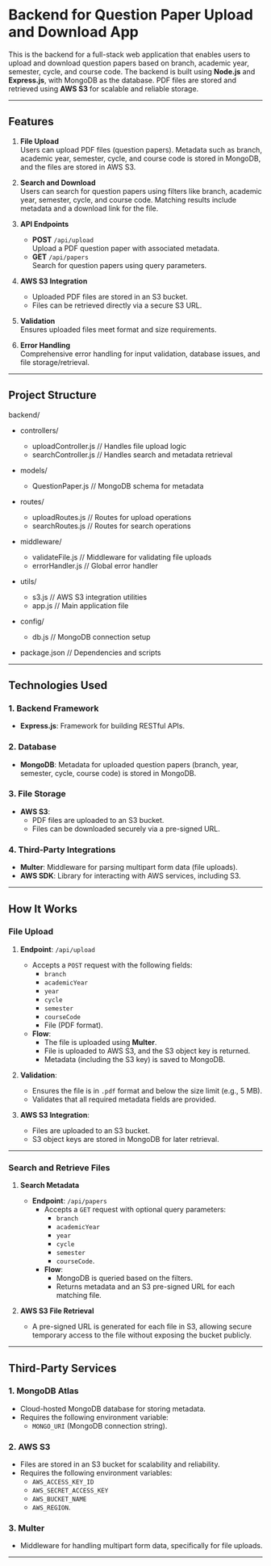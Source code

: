 # Backend for Question Paper Upload and Download App

This is the backend for a full-stack web application that enables users to upload and download question papers based on branch, academic year, semester, cycle, and course code. The backend is built using **Node.js** and **Express.js**, with MongoDB as the database. PDF files are stored and retrieved using **AWS S3** for scalable and reliable storage.

---

## Features

1. **File Upload**  
   Users can upload PDF files (question papers). Metadata such as branch, academic year, semester, cycle, and course code is stored in MongoDB, and the files are stored in AWS S3.

2. **Search and Download**  
   Users can search for question papers using filters like branch, academic year, semester, cycle, and course code. Matching results include metadata and a download link for the file.

3. **API Endpoints**

   - **POST** `/api/upload`  
     Upload a PDF question paper with associated metadata.
   - **GET** `/api/papers`  
     Search for question papers using query parameters.

4. **AWS S3 Integration**

   - Uploaded PDF files are stored in an S3 bucket.
   - Files can be retrieved directly via a secure S3 URL.

5. **Validation**  
   Ensures uploaded files meet format and size requirements.

6. **Error Handling**  
   Comprehensive error handling for input validation, database issues, and file storage/retrieval.

---

## Project Structure

backend/

- controllers/
  - uploadController.js // Handles file upload logic
  - searchController.js // Handles search and metadata retrieval
- models/
  - QuestionPaper.js // MongoDB schema for metadata
- routes/
  - uploadRoutes.js // Routes for upload operations
  - searchRoutes.js // Routes for search operations
- middleware/
  - validateFile.js // Middleware for validating file uploads
  - errorHandler.js // Global error handler
- utils/
  - s3.js // AWS S3 integration utilities
  - app.js // Main application file
- config/
  - db.js // MongoDB connection setup

- package.json // Dependencies and scripts

---

## Technologies Used

### 1. **Backend Framework**

- **Express.js**: Framework for building RESTful APIs.

### 2. **Database**

- **MongoDB**: Metadata for uploaded question papers (branch, year, semester, cycle, course code) is stored in MongoDB.

### 3. **File Storage**

- **AWS S3**:
  - PDF files are uploaded to an S3 bucket.
  - Files can be downloaded securely via a pre-signed URL.

### 4. **Third-Party Integrations**

- **Multer**: Middleware for parsing multipart form data (file uploads).
- **AWS SDK**: Library for interacting with AWS services, including S3.

---

## How It Works

### File Upload

1. **Endpoint**: `/api/upload`

   - Accepts a `POST` request with the following fields:
     - `branch`
     - `academicYear`
     - `year`
     - `cycle`
     - `semester`
     - `courseCode`
     - File (PDF format).
   - **Flow**:
     - The file is uploaded using **Multer**.
     - File is uploaded to AWS S3, and the S3 object key is returned.
     - Metadata (including the S3 key) is saved to MongoDB.

2. **Validation**:

   - Ensures the file is in `.pdf` format and below the size limit (e.g., 5 MB).
   - Validates that all required metadata fields are provided.

3. **AWS S3 Integration**:
   - Files are uploaded to an S3 bucket.
   - S3 object keys are stored in MongoDB for later retrieval.

---

### Search and Retrieve Files

1. **Search Metadata**

   - **Endpoint**: `/api/papers`
     - Accepts a `GET` request with optional query parameters:
       - `branch`
       - `academicYear`
       - `year`
       - `cycle`
       - `semester`
       - `courseCode`.
     - **Flow**:
       - MongoDB is queried based on the filters.
       - Returns metadata and an S3 pre-signed URL for each matching file.

2. **AWS S3 File Retrieval**
   - A pre-signed URL is generated for each file in S3, allowing secure temporary access to the file without exposing the bucket publicly.

---

## Third-Party Services

### 1. **MongoDB Atlas**

- Cloud-hosted MongoDB database for storing metadata.
- Requires the following environment variable:
  - `MONGO_URI` (MongoDB connection string).

### 2. **AWS S3**

- Files are stored in an S3 bucket for scalability and reliability.
- Requires the following environment variables:
  - `AWS_ACCESS_KEY_ID`
  - `AWS_SECRET_ACCESS_KEY`
  - `AWS_BUCKET_NAME`
  - `AWS_REGION`.

### 3. **Multer**

- Middleware for handling multipart form data, specifically for file uploads.

---

